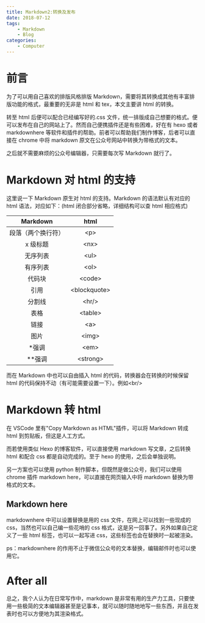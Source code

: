 ```yaml
---
title: Markdown2:转换及发布
date: 2018-07-12
tags:
    - Markdown
    - Blog
categories:
    - Computer
---
```


# 前言

为了可以用自己喜欢的排版风格排版 Markdown，需要将其转换成其他有丰富排版功能的格式，最重要的无非是 html 和 tex，本文主要讲 html 的转换。

转至 html 后便可以配合已经编写好的\.css 文件，统一排版成自己想要的格式。便可以发布在自己的网站上了。然而自己便携插件还是有些困难，好在有 hexo 或者 markdownhere 等软件和插件的帮助。前者可以帮助我们制作博客，后者可以直接在 chrome 中将 markdown 原文在公众号网站中转换为带格式的文本。

之后就不需要麻烦的公众号编辑器，只需要每次写 Markdown 就行了。

# Markdown 对 html 的支持

这里说一下 Markdown 原生对 html 的支持。Markdown 的语法默认有对应的 html 语法，对应如下：(html 闭合部分省略，详细结构可以查 html 相应格式)

|      Markdown      |      html       |
| :----------------: | :-------------: |
| 段落（两个换行符） |     &lt;p>      |
|      x 级标题      |     &lt;nx>     |
|      无序列表      |     &lt;ul>     |
|      有序列表      |     &lt;ol>     |
|       代码块       |    &lt;code>    |
|        引用        | &lt;blockquote> |
|       分割线       |    &lt;hr/>     |
|        表格        |   &lt;table>    |
|        链接        |     &lt;a>      |
|        图片        |    &lt;img>     |
|       \*强调       |     &lt;em>     |
|      \*\*强调      |   &lt;strong>   |

而在 Markdown 中也可以自由插入 html 的代码，转换器会在转换的时候保留 html 的代码保持不动（有可能需要设置一下）。例如&lt;br/>

# Markdown 转 html

在 VSCode 里有"Copy Markdown as HTML"插件，可以将 Markdown 转成 html 到剪贴板，但这是人工方式。

而若使用类似 Hexo 的博客软件，可以直接使用 markdown 写文章，之后转换 html 和配合 css 都是自动完成的。至于 hexo 的使用，之后会单独说明。

另一方案也可以使用 python 制作脚本，但既然是做公众号，我们可以使用 chrome 插件 markdown here，可以直接在网页输入中将 markdown 替换为带格式的文本。

## Markdown here

markdownhere 中可以设置替换是用的 css 文件，在网上可以找到一些现成的 css，当然也可以自己编一些花哨的 css 格式，这是另一回事了。另外如果自己定义了一些 html 标签，也可以一起写进 css，这些标签也会在替换时一起被渲染。

ps：markdownhere 的作用不止于微信公众号的文本替换，编辑邮件时也可以使用它。

# After all

总之，我个人认为在日常写作中，markdown 是非常有用的生产力工具，只要使用一些极简的文本编辑器甚至是记事本，就可以随时随地地写一些东西，并且在发表时也可以方便地为其渲染格式。
